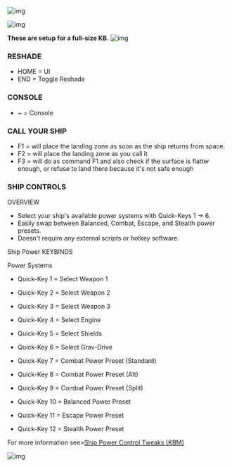 ![img](https://s11.gifyu.com/images/SgCoI.png)

![img](https://s11.gifyu.com/images/SgafS.png)

**These are setup for a full-size KB.**
![img](https://s11.gifyu.com/images/Sgd38.jpg)

### RESHADE

- HOME =  UI
- END = Toggle Reshade


### CONSOLE

- ~ = Console


### CALL YOUR SHIP

- F1 = will place the landing zone as soon as the ship returns from space.
- F2 = will place the landing zone as you call it
- F3 = will do as command F1 and also check if the surface is flatter enough, or refuse to land there because it's not safe enough


### SHIP CONTROLS

OVERVIEW
- Select your ship's available power systems with Quick-Keys 1 -> 6.
- Easily swap between Balanced, Combat, Escape, and Stealth power presets. 
- Doesn't require any external scripts or hotkey software. 

Ship Power KEYBINDS

Power Systems
- Quick-Key 1 = Select Weapon 1 
- Quick-Key 2 = Select Weapon 2 
- Quick-Key 3 = Select Weapon 3 
- Quick-Key 4 = Select Engine
- Quick-Key 5 = Select Shields 
- Quick-Key 6 = Select Grav-Drive

- Quick-Key 7 = Combat Power Preset (Standard)
- Quick-Key 8 = Combat Power Preset (Alt)
- Quick-Key 9 = Combat Power Preset (Split)
- Quick-Key 10 = Balanced Power Preset
- Quick-Key 11 = Escape Power Preset
- Quick-Key 12 = Stealth Power Preset

For more information see>[Ship Power Control Tweaks (KBM)](https://github.com/2077v2/Constellation/blob/main/Guides.md#gameplay)

![img](https://s11.gifyu.com/images/Sgd38.jpg)


